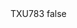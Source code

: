 <?xml version="1.0" encoding="UTF-8"?>
<CustomMetadata xmlns="http://soap.sforce.com/2006/04/metadata">
    <label>TXU783</label>
    <protected>false</protected>
</CustomMetadata>
